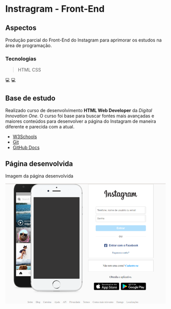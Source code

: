 # Instragram - Front-End #

## Aspectos ##

Produção parcial do Front-End do Instagram para aprimorar os estudos na área de programação.

### Tecnologias ###

>HTML
>CSS

:computer:   :computer:
## Base de estudo ##

Realizado curso de desenvolvimento **HTML Web Developer** da *Digital Innovation One*. O curso foi base para buscar fontes mais avançadas e maiores conteúdos para desenvolver a página do Instagram de maneira diferente e parecida com a atual.

* [W3Schools](https://www.w3schools.com/)
* [Git](https://git-scm.com/)
* [GitHub Docs](https://docs.github.com/pt/github/writing-on-github/basic-writing-and-formatting-syntax#links)

## Página desenvolvida ##

Imagem da página desenvolvida

![Instagram atual](img/pagina-desenvolvida.png)